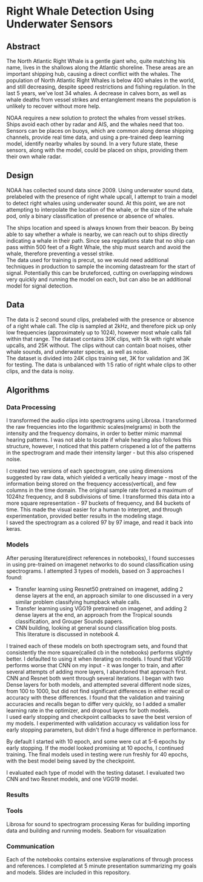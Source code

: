 # Right Whale Detection Using Underwater Sensors 

## Abstract 
The North Atlantic Right Whale is a gentle giant who, quite matching his name, lives in the shallows along the Atlantic shoreline. These areas are an important shipping hub, causing a direct conflict with the whales. The population of North Atlantic Right Whales is below 400 whales in the world, and still decreasing, despite speed restrictions and fishing regulation. In the last 5 years, we've lost 34 whales. A decrease in calves born, as well as whale deaths from vessel strikes and entanglement means the population is unlikely to recover without more help.

NOAA requires a new solution to protect the whales from vessel strikes. Ships avoid each other by radar and AIS, and the whales need that too. Sensors can be places on buoys, which are common along dense shipping channels, provide real time data, and using a pre-trained deep learning model, identify nearby whales by sound. In a very future state, these sensors, along with the model, could be placed on ships, providing them their own whale radar.


## Design 
NOAA has collected sound data since 2009. Using underwater sound data, prelabeled with the presence of right whale upcall, I attempt to train a model to detect right whales using underwater sound. At this point, we are not attempting to interpolate the location of the whale, or the size of the whale pod, only a binary classification of presence or absence of whales.    

The ships location and speed is always known from their beacon. By being able to say whether a whale is nearby, we can reach out to ships directly indicating a whale in their path. Since sea regulations state that no ship can pass within 500 feet of a Right Whale, the ship must search and avoid the whale, therefore preventing a vessel strike.  
The data used for training is precut, so we would need additional techniques in production to sample the incoming datastream for the start of signal. Potentially this can be bruteforced, cutting on overlapping windows very quickly and running the model on each, but can also be an additional model for signal detection. 

## Data 
The data is 2 second sound clips, prelabeled with the presence or absence of a right whale call. The clip is sampled at 2kHz, and therefore pick up only low frequencies (approximately up to 1024), however most whale calls fall within that range. The dataset contains 30K clips, with 5k with right whale upcalls, and 25K without. The clips without can contain boat noises, other whale sounds, and underwater species, as well as noise.  
The dataset is divided into 24K clips training set, 3K for validation and 3K for testing. The data is unbalanced with 1:5 ratio of right whale clips to other clips, and the data is noisy.  


## Algorithms 
### Data Processing 
I transformed the audio clips into spectrograms using Librosa. I transformed the raw frequencies into the logarithmic scales(melgrams) in both the intensity and the frequency domains, in order to better mimic mammal hearing patterns. I was not able to locate if whale hearing also follows this structure, however, I noticed that this pattern crispened a lot of the patterns in the spectrogram and made their intensity larger - but this also crispened noise.  

I created two versions of each spectrogram, one using dimensions suggested by raw data, which yielded a vertically heavy image - most of the information being stored on the frequency access(vertical), and few columns in the time domain. The original sample rate forced a maximum of 1024hz frequency, and 8 subdivisions of time. I transformed this data into a more square representation - 97 buckets of frequency, and 84 buckets of time. This made the visual easier for a human to interpret, and through experimentation, provided better results in the modeling stage.  
I saved the spectrogram as a colored 97 by 97 image, and read it back into keras.  

### Models 
After perusing literature(direct references in notebooks), I found successes in using pre-trained on imagenet networks to do sound classification using spectrograms. I attempted 3 types of models, based on 3 approaches I found: 
* Transfer learning using Resnet50 pretrained on imagenet, adding 2 dense layers at the end, an approach similar to one discussed in a very similar problem classifying humpback whale calls. 
* Transfer learning using VGG19 pretrained on imagenet, and adding 2 dense layers at the end, an approach from the Tropical sounds classification, and Grouper Sounds papers. 
* CNN building, looking at general sound classification blog posts.  
This literature is discussed in notebook 4.  

I trained each of these models on both spectrogram sets, and found that consistently the more square(called cb in the notebooks) performs slightly better. I defaulted to using it when iterating on models. 
I found that VGG19 performs worse that CNN on my input - it was longer to train, and after several attempts of adding more layers, I abandoned that approach first. 
CNN and Resnet both went through several iterations. I began with two Dense layers for both models, and attempted several different node sizes, from 100 to 1000, but did not find significant differences in either recall or accuracy with these differences. I found that the validation and training accuracies and recalls began to differ very quickly, so I added a smaller learning rate in the optimizer, and dropout layers for both models.  
I used early stopping and checkpoint callbacks to save the best version of my models. I experimented with validation accuracy vs validation loss for early stopping parameters, but didn't find a huge difference in performance.  

By default I started with 10 epoch, and some were cut at 5-6 epochs by early stopping. If the model looked promising at 10 epochs, I continued training. The final models used in testing were run freshly for 40 epochs, with the best model being saved by the checkpoint.  


I evaluated each type of model with the testing dataset. I evaluated two CNN and two Resnet models, and one VGG19 model. 

### Results 



### Tools 
Librosa for sound to spectrogram processing 
Keras for building importing data and building and running models. 
Seaborn for visualization

### Communication
Each of the notebooks contains extensive explanations of through process and references. I completed at 5 minute presentation summarizing my goals and models. Slides are included in this repository. 

